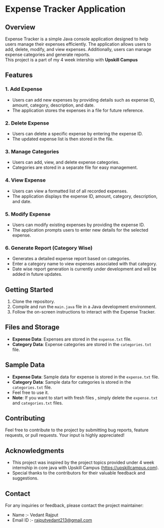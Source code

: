 # Expense Tracker Application

## Overview
Expense Tracker is a simple Java console application designed to help users manage their expenses efficiently. 
The application allows users to add, delete, modify, and view expenses. Additionally, users can manage expense categories and generate reports.
<br>This project is a part of my 4 week intership with **Upskill Campus**

## Features

### 1. Add Expense
- Users can add new expenses by providing details such as expense ID, amount, category, description, and date.
- The application stores the expenses in a file for future reference.

### 2. Delete Expense
- Users can delete a specific expense by entering the expense ID.
- The updated expense list is then stored in the file.

### 3. Manage Categories
- Users can add, view, and delete expense categories.
- Categories are stored in a separate file for easy management.

### 4. View Expense
- Users can view a formatted list of all recorded expenses.
- The application displays the expense ID, amount, category, description, and date.

### 5. Modify Expense
- Users can modify existing expenses by providing the expense ID.
- The application prompts users to enter new details for the selected expense.

### 6. Generate Report (Category Wise)
- Generates a detailed expense report based on categories.
- Enter a category name to view expenses associated with that category.
- Date wise report generation is currently under development and will be added in future updates.
  
## Getting Started
1. Clone the repository.
2. Compile and run the `main.java` file in a Java development environment.
3. Follow the on-screen instructions to interact with the Expense Tracker.

## Files and Storage
- **Expense Data**: Expenses are stored in the `expense.txt` file.
- **Category Data**: Expense categories are stored in the `categories.txt` file.

## Sample Data
- **Expense Data**: Sample data for expense is stored in the `expense.txt` file.
- **Category Data**: Sample data for categories is stored  in the `categories.txt` file.
- Feel free to use it.
- **Note**: If you want to start with fresh files , simply delete the `expense.txt` and `categories.txt` files.

## Contributing
Feel free to contribute to the project by submitting bug reports, feature requests, or pull requests. Your input is highly appreciated!

## Acknowledgments
- This project was inspired by the project topics provided under 4 week internship in core java with Upskill Campus (https://upskillcampus.com).
- Special thanks to the contributors for their valuable feedback and suggestions.

## Contact
For any inquiries or feedback, please contact the project maintainer:
- Name :- Vedant Rajput
- Email ID :- rajputvedant213@gmail.com
